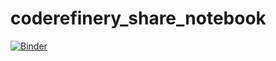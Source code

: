 # coderefinery_share_notebook
[![Binder](https://mybinder.org/badge_logo.svg)](https://mybinder.org/v2/gh/vdKnaap/coderefinery_share_notebook/HEAD)
